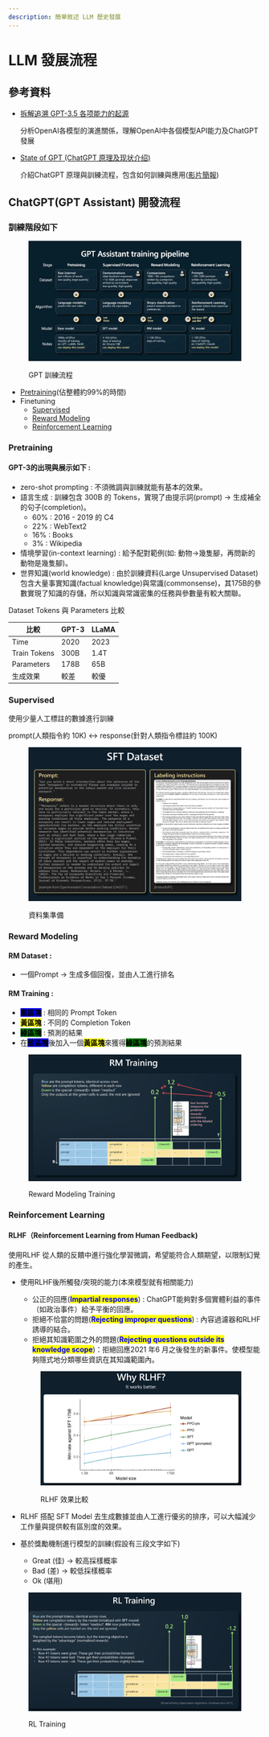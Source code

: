 ```yaml
---
description: 簡單敘述 LLM 歷史發展
---
```


# LLM 發展流程

## 參考資料

*   [拆解追溯 GPT-3.5 各项能力的起源](https://www.notion.so/GPT-3-5-360081d91ec245f29029d37b54573756?pvs=21)

    分析OpenAI各模型的演進關係，理解OpenAI中各個模型API能力及ChatGPT發展
*   [State of GPT (ChatGPT 原理及现状介绍)](https://blog.csdn.net/kebijuelun/article/details/130917362)

    介紹ChatGPT 原理與訓練流程，包含如何訓練與應用([影片簡報](https://karpathy.ai/stateofgpt.pdf))



## ChatGPT(GPT Assistant) 開發流程

### 訓練階段如下&#x20;

<figure><img src=".gitbook/assets/image (5) (1).png" alt=""><figcaption><p>GPT 訓練流程</p></figcaption></figure>

* [Pretraining](./#pretraining)(佔整體約99%的時間)
* Finetuning
  * [Supervised](./#supervised)
  * [Reward Modeling](./#reward-modeling)
  * [Reinforcement Learning](./#reinforcement-learning)

### Pretraining

#### GPT-3的出現與展示如下 :

* zero-shot prompting : 不須微調與訓練就能有基本的效果。
* 語言生成 : 訓練包含 300B 的 Tokens，實現了由提示詞(prompt) → 生成補全的句子(completion)。
  * 60% : 2016 - 2019 的 C4
  * 22% : WebText2
  * 16% : Books
  * 3% : Wikipedia
* 情境學習(in-context learning) : 給予配對範例(如: 動物→幾隻腳，再問新的動物是幾隻腳)。
* 世界知識(world knowledge) : 由於訓練資料(Large Unsupervised Dataset)包含大量事實知識(factual knowledge)與常識(commonsense)，其175B的參數實現了知識的存儲，所以知識與常識密集的任務與參數量有較大關聯。

Dataset Tokens 與 Parameters 比較

| 比較           | GPT-3 | LLaMA |
| ------------ | ----- | ----- |
| Time         | 2020  | 2023  |
| Train Tokens | 300B  | 1.4T  |
| Parameters   | 178B  | 65B   |
| 生成效果         | 較差    | 較優    |

### Supervised

使用少量人工標註的數據進行訓練

prompt(人類指令約 10K) ↔ response(針對人類指令標註約 100K)

<figure><img src=".gitbook/assets/image (1) (1) (1) (1) (1) (1) (1) (1).png" alt=""><figcaption><p>資料集準備</p></figcaption></figure>

### Reward Modeling

#### RM Dataset :

* 一個Prompt → 生成多個回復，並由人工進行排名

#### RM Training :

* <mark style="background-color:blue;">**藍區塊**</mark> : 相同的 Prompt Token
* <mark style="background-color:yellow;">**黃區塊**</mark> : 不同的 Completion Token
* <mark style="background-color:green;">**綠區塊**</mark> : 預測的結果
* 在<mark style="background-color:blue;">**藍區塊**</mark>後加入一個<mark style="background-color:yellow;">**黃區塊**</mark>來獲得<mark style="background-color:green;">**綠區塊**</mark>的預測結果

<figure><img src=".gitbook/assets/image (3) (1) (1) (1).png" alt=""><figcaption><p>Reward Modeling Training</p></figcaption></figure>



### Reinforcement Learning

#### RLHF（Reinforcement Learning from Human Feedback)

使用RLHF 從人類的反饋中進行強化學習微調，希望能符合人類期望，以限制幻覺的產生。

*   使用RLHF後所觸發/突現的能力(本來模型就有相關能力)

    * 公正的回應(<mark style="color:blue;">**Impartial responses**</mark>) : ChatGPT能夠對多個實體利益的事件（如政治事件）給予平衡的回應。
    * 拒絕不恰當的問題(<mark style="color:blue;">**Rejecting improper questions**</mark>) : 內容過濾器和RLHF誘導的結合。
    * 拒絕其知識範圍之外的問題(<mark style="color:blue;">**Rejecting questions outside its knowledge scope**</mark>)：拒絕回應2021 年6 月之後發生的新事件。使模型能夠隱式地分類哪些資訊在其知識範圍內。

    <figure><img src=".gitbook/assets/image (4) (1) (1) (1).png" alt=""><figcaption><p>RLHF 效果比較</p></figcaption></figure>



* RLHF 搭配 SFT Model 去生成數據並由人工進行優劣的排序，可以大幅減少工作量與提供較有區別度的效果。
* 基於獎勵機制進行模型的訓練(假設有三段文字如下)
  * Great (佳) → 較高採樣概率
  * Bad (差) → 較低採樣概率
  * Ok (堪用)

<figure><img src=".gitbook/assets/image (6) (1).png" alt=""><figcaption><p>RL Training</p></figcaption></figure>
